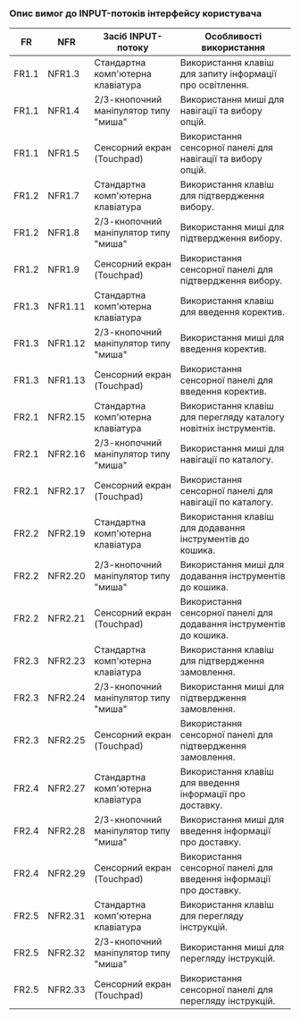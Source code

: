 ### Опис вимог до INPUT-потоків інтерфейсу користувача

| FR   | NFR   | Засіб INPUT-потоку                | Особливості використання                                      |
|------|-------|-----------------------------------|---------------------------------------------------------------|
| FR1.1| NFR1.3| Стандартна комп'ютерна клавіатура | Використання клавіш для запиту інформації про освітлення.     |
| FR1.1| NFR1.4| 2/3-кнопочний маніпулятор типу "миша" | Використання миші для навігації та вибору опцій.              |
| FR1.1| NFR1.5| Сенсорний екран (Touchpad)        | Використання сенсорної панелі для навігації та вибору опцій.  |
| FR1.2| NFR1.7| Стандартна комп'ютерна клавіатура | Використання клавіш для підтвердження вибору.                 |
| FR1.2| NFR1.8| 2/3-кнопочний маніпулятор типу "миша" | Використання миші для підтвердження вибору.                   |
| FR1.2| NFR1.9| Сенсорний екран (Touchpad)        | Використання сенсорної панелі для підтвердження вибору.       |
| FR1.3| NFR1.11| Стандартна комп'ютерна клавіатура | Використання клавіш для введення коректив.                    |
| FR1.3| NFR1.12| 2/3-кнопочний маніпулятор типу "миша" | Використання миші для введення коректив.                      |
| FR1.3| NFR1.13| Сенсорний екран (Touchpad)       | Використання сенсорної панелі для введення коректив.          |
| FR2.1| NFR2.15| Стандартна комп'ютерна клавіатура | Використання клавіш для перегляду каталогу новітніх інструментів. |
| FR2.1| NFR2.16| 2/3-кнопочний маніпулятор типу "миша" | Використання миші для навігації по каталогу.                  |
| FR2.1| NFR2.17| Сенсорний екран (Touchpad)       | Використання сенсорної панелі для навігації по каталогу.      |
| FR2.2| NFR2.19| Стандартна комп'ютерна клавіатура | Використання клавіш для додавання інструментів до кошика.     |
| FR2.2| NFR2.20| 2/3-кнопочний маніпулятор типу "миша" | Використання миші для додавання інструментів до кошика.       |
| FR2.2| NFR2.21| Сенсорний екран (Touchpad)       | Використання сенсорної панелі для додавання інструментів до кошика. |
| FR2.3| NFR2.23| Стандартна комп'ютерна клавіатура | Використання клавіш для підтвердження замовлення.             |
| FR2.3| NFR2.24| 2/3-кнопочний маніпулятор типу "миша" | Використання миші для підтвердження замовлення.               |
| FR2.3| NFR2.25| Сенсорний екран (Touchpad)       | Використання сенсорної панелі для підтвердження замовлення.   |
| FR2.4| NFR2.27| Стандартна комп'ютерна клавіатура | Використання клавіш для введення інформації про доставку.     |
| FR2.4| NFR2.28| 2/3-кнопочний маніпулятор типу "миша" | Використання миші для введення інформації про доставку.       |
| FR2.4| NFR2.29| Сенсорний екран (Touchpad)       | Використання сенсорної панелі для введення інформації про доставку. |
| FR2.5| NFR2.31| Стандартна комп'ютерна клавіатура | Використання клавіш для перегляду інструкцій.                 |
| FR2.5| NFR2.32| 2/3-кнопочний маніпулятор типу "миша" | Використання миші для перегляду інструкцій.                   |
| FR2.5| NFR2.33| Сенсорний екран (Touchpad)       | Використання сенсорної панелі для перегляду інструкцій.       |
